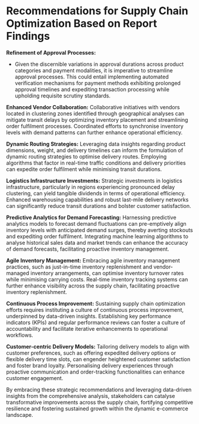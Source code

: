 # Recommendations for Supply Chain Optimization Based on Report Findings

**Refinement of Approval Processes:**
- Given the discernible variations in approval durations across product categories and payment modalities, 
it is imperative to streamline approval processes. This could entail implementing automated verification mechanisms for payment methods exhibiting 
prolonged approval timelines and expediting transaction processing while upholding requisite scrutiny standards.

**Enhanced Vendor Collaboration:**
Collaborative initiatives with vendors located in clustering zones identified through geographical analyses can
mitigate transit delays by optimizing inventory placement and streamlining order fulfilment processes. Coordinated efforts to synchronise inventory
levels with demand patterns can further enhance operational efficiency.

**Dynamic Routing Strategies:**
Leveraging data insights regarding product dimensions, weight, and delivery timelines can inform the formulation of
dynamic routing strategies to optimise delivery routes. Employing algorithms that factor in real-time traffic conditions and delivery priorities can
expedite order fulfilment while minimising transit durations.

**Logistics Infrastructure Investments:**
Strategic investments in logistics infrastructure, particularly in regions experiencing pronounced delay 
clustering, can yield tangible dividends in terms of operational efficiency. Enhanced warehousing capabilities and robust last-mile delivery networks can
significantly reduce transit durations and bolster customer satisfaction.

**Predictive Analytics for Demand Forecasting:**
Harnessing predictive analytics models to forecast demand fluctuations can pre-emptively align inventory 
levels with anticipated demand surges, thereby averting stockouts and expediting order fulfilment. Integrating machine learning algorithms to analyse 
historical sales data and market trends can enhance the accuracy of demand forecasts, facilitating proactive inventory management.

**Agile Inventory Management:**
Embracing agile inventory management practices, such as just-in-time inventory replenishment and vendor-managed inventory 
arrangements, can optimise inventory turnover rates while minimising carrying costs. Real-time inventory tracking systems can further enhance visibility across the supply chain, facilitating proactive inventory replenishment.

**Continuous Process Improvement:**
Sustaining supply chain optimization efforts requires instituting a culture of continuous process improvement, 
underpinned by data-driven insights. Establishing key performance indicators (KPIs) and regular performance reviews can foster a culture of
accountability and facilitate iterative enhancements to operational workflows.

**Customer-centric Delivery Models:**
Tailoring delivery models to align with customer preferences, such as offering expedited delivery options or 
flexible delivery time slots, can engender heightened customer satisfaction and foster brand loyalty. Personalising delivery experiences through 
proactive communication and order-tracking functionalities can enhance customer engagement.

By embracing these strategic recommendations and leveraging data-driven insights from the comprehensive analysis, stakeholders can catalyse
transformative improvements across the supply chain, fortifying competitive resilience and fostering sustained growth within the dynamic e-commerce landscape.
